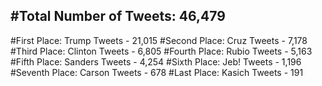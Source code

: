 #Total Number of Tweets: 46,479 
---
#First Place: Trump Tweets - 21,015
#Second Place: Cruz Tweets - 7,178
#Third Place: Clinton Tweets - 6,805
#Fourth Place: Rubio Tweets - 5,163
#Fifth Place: Sanders Tweets - 4,254
#Sixth Place: Jeb! Tweets - 1,196
#Seventh Place: Carson Tweets - 678
#Last Place: Kasich Tweets - 191
